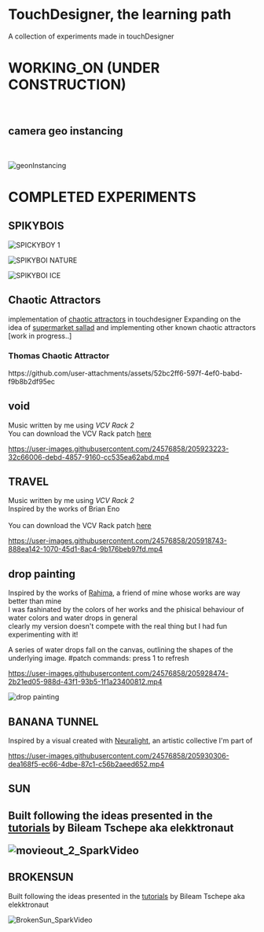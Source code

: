 # TouchDesigner, the learning path
A collection of experiments made in touchDesigner 


<h1>WORKING_ON (UNDER CONSTRUCTION)</h1>
<br>
<h2>camera geo instancing</h2>
<br>

![geonInstancing](https://user-images.githubusercontent.com/24576858/206851731-24ce591c-b813-4ea0-8f08-94a90eea8c78.gif)


<h1>COMPLETED EXPERIMENTS</H1>

<h2>SPIKYBOIS</h2>
  
![SPICKYBOY 1](https://user-images.githubusercontent.com/24576858/132219242-b1ee3005-9b61-49b1-b32d-e4c24289509d.gif)

![SPIKYBOI NATURE](https://user-images.githubusercontent.com/24576858/132219424-30dfb48e-7074-4ec4-8193-5eb16f3ba1cd.gif)
  
![SPIKYBOI ICE](https://user-images.githubusercontent.com/24576858/132219378-daf6ddba-fc9b-4804-bcff-d9f8361c4c42.gif)


<h2>Chaotic Attractors</h2>
implementation of <a href="https://www.dynamicmath.xyz/strange-attractors/">chaotic attractors</a> in touchdesigner
Expanding on the idea of <a href="https://www.youtube.com/watch?v=IqxtpAX8j98">supermarket sallad</a> and implementing other known chaotic attractors
[work in progress..]
<h3>Thomas Chaotic Attractor</h3>
https://github.com/user-attachments/assets/52bc2ff6-597f-4ef0-babd-f9b8b2df95ec



<h2>void</h2>
Music written by me using <i>VCV Rack 2</i>
<br>
You can download the VCV Rack patch <a href="https://patchstorage.com/generative-drone-ambient-music-free-modules/"> here </a> 

https://user-images.githubusercontent.com/24576858/205923223-32c66006-debd-4857-9160-cc535ea62abd.mp4


<h2>TRAVEL</h2>
Music written by me using <i>VCV Rack 2</i>
<br>
Inspired by the works of Brian Eno
<br>
<br>
You can download the VCV Rack patch <a href="https://patchstorage.com/generative-drone-ambient-music-free-modules/"> here </a> 

https://user-images.githubusercontent.com/24576858/205918743-888ea142-1070-45d1-8ac4-9b176beb97fd.mp4

<h2> drop painting </h2>
Inspired by the works of <a href="https://www.instagram.com/holyhima/">Rahima</a>, a friend of mine whose works are way better than mine </br>
I was fashinated by the colors of her works and the phisical behaviour of water colors and water drops in general</br>
clearly my version doesn't compete with the real thing but I had fun experimenting with it!

A series of water drops fall on the canvas, outlining the shapes of the underlying image.
#patch commands: press 1 to refresh

https://user-images.githubusercontent.com/24576858/205928474-2b21ed05-988d-43f1-93b5-1f1a23400812.mp4


![drop painting](https://user-images.githubusercontent.com/24576858/205927896-7d9493ff-70bd-4855-9ae7-7e4a6ef90823.png)


<h2>BANANA TUNNEL</h2>
Inspired by a visual created with <a href="https://www.instagram.com/neura.light/">Neuralight</a>, an artistic collective I'm part of



https://user-images.githubusercontent.com/24576858/205930306-dea168f5-ec66-4dbe-87c1-c56b2aeed652.mp4



<h2>SUN<h2>
  
Built following the ideas presented in the <a href="https://www.youtube.com/channel/UCONptu0J1PCrW9YfBtSdqjA">tutorials</a> by Bileam Tschepe aka elekktronaut  
  
 ![movieout_2_SparkVideo](https://user-images.githubusercontent.com/24576858/131109221-c48a0a74-8259-478e-8b7b-41464db7f7a7.gif)

<h2>BROKENSUN</h2>
  
Built following the ideas presented in the <a href="https://www.youtube.com/channel/UCONptu0J1PCrW9YfBtSdqjA">tutorials</a> by Bileam Tschepe aka elekktronaut  
  
![BrokenSun_SparkVideo](https://user-images.githubusercontent.com/24576858/131109427-592e436c-cd61-4820-9c19-a5d6d7d09d17.gif)





